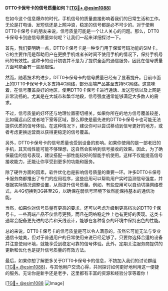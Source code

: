 **DTT0卡保号卡的信号质量如何？[[TG💪+ @esim1088](https://t.me/s/esim1088)]**

在如今这个信息爆炸的时代，手机信号的质量直接影响着我们的日常生活和工作。无论是打电话、发短信还是上网冲浪，稳定的信号都是必不可少的。对于使用DTT0卡保号卡的朋友来说，信号质量可能是一个让人关心的问题。那么，DTT0卡保号卡到底信号质量如何呢？让我们一起来详细探讨一下。

首先，我们要明确一点，DTT0卡保号卡是一种专门用于保留号码功能的SIM卡。它的主要作用是帮助用户在更换手机或者长时间不使用手机的情况下，保持手机号码的有效性。这种卡的设计初衷并不是为了提供全面的通信服务，因此在信号质量方面可能会有一些局限性。

然而，随着技术的进步，DTT0卡保号卡的信号质量已经有了显著提升。目前市面上的DTT0卡保号卡大多支持4G网络，部分高端产品甚至支持5G网络。这意味着，在信号覆盖良好的地区，使用DTT0卡保号卡进行通话、发送短信以及上网是非常流畅的。尤其是在大城市和繁华地段，信号强度通常能够满足大多数人的需求。

不过，信号质量的好坏还与地理位置密切相关。如果你所在的地方信号覆盖较差，比如偏远山区或者地下室等区域，那么即使是最先进的DTT0卡保号卡也可能无法提供优质的信号体验。在这种情况下，建议你可以尝试移动到信号更好的地方，或者考虑更换运营商以获得更稳定的信号覆盖。

另外，DTT0卡保号卡的信号质量也受到设备的影响。如果你使用的是一部老旧的手机，其天线性能可能不够理想，这自然会影响到信号接收的效果。因此，为了确保最佳的信号表现，建议搭配一部性能较好的智能手机使用。这样不仅能提高信号接收能力，还能让你享受到更多的功能和服务。

除了硬件方面的因素，软件优化也是影响信号质量的重要一环。许多DTT0卡保号卡服务商都推出了专门的应用程序，这些应用可以帮助用户实时监测信号强度，并根据实际情况调整设置，从而提升信号质量。例如，有些应用可以自动切换网络模式，从4G切换到3G甚至2G，以确保在弱信号环境下依然能保持基本的通信功能。

当然，如果你对信号质量有更高的要求，还可以考虑升级到更高档次的DTT0卡保号卡。一些高端产品不仅信号更强，而且在网络稳定性上也有更好的表现。这类卡通常会配备更先进的芯片和天线设计，能够在各种复杂的环境中保持出色的性能。

总的来说，DTT0卡保号卡的信号质量是可以令人满意的。虽然它可能无法与专业通信卡媲美，但对于普通用户的日常使用来说已经足够了。只要你选择合适的设备并注意使用环境，就能享受到稳定可靠的信号体验。此外，定期关注服务商提供的更新和优化也是提升信号质量的有效方法。

最后，如果你想了解更多关于DTT0卡保号卡的信息，不妨加入我们的讨论群组[[TG💪+ @esim1088](https://t.me/s/esim1088)]，与其他用户交流心得，共同探讨如何更好地利用这一便捷的服务。无论你是新手还是老手，这里都有丰富的资源和经验分享等着你！

[[TG💪+ @esim1088](https://t.me/s/esim1088) ![Image](https://i.postimg.cc/4NQfJmqS/Snipaste-2025-05-13-00-14-12.png)]
